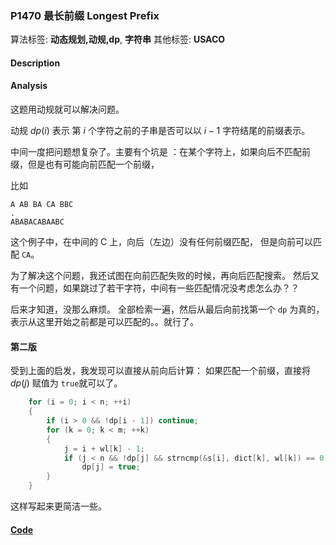 
### P1470 最长前缀 Longest Prefix

算法标签: **动态规划,动规,dp**, **字符串**
其他标签: **USACO**

#### Description


#### Analysis

这题用动规就可以解决问题。

动规 $dp(i)$ 表示 第 $i$ 个字符之前的子串是否可以以 $i-1$ 字符结尾的前缀表示。

中间一度把问题想复杂了。主要有个坑是 ：在某个字符上，如果向后不匹配前缀，但是也有可能向前匹配一个前缀，

比如 
```
A AB BA CA BBC
.
ABABACABAABC
```
这个例子中，在中间的 C 上，向后（左边）没有任何前缀匹配， 但是向前可以匹配 `CA`。 

为了解决这个问题，我还试图在向前匹配失败的时候，再向后匹配搜索。 然后又有一个问题，如果跳过了若干字符，中间有一些匹配情况没考虑怎么办？？

后来才知道，没那么麻烦。 全部检索一遍，然后从最后向前找第一个 `dp` 为真的，表示从这里开始之前都是可以匹配的。。就行了。


#### 第二版

受到上面的启发，我发现可以直接从前向后计算： 如果匹配一个前缀，直接将 $dp(j)$ 赋值为 `true`就可以了。

```cpp
    for (i = 0; i < n; ++i)
    {
        if (i > 0 && !dp[i - 1]) continue;
        for (k = 0; k < m; ++k)
        {
            j = i + wl[k] - 1;
            if (j < n && !dp[j] && strncmp(&s[i], dict[k], wl[k]) == 0)
                dp[j] = true;
        }
    }
```

这样写起来更简洁一些。



#### [Code](../../cpp/14/p1470.cpp)


